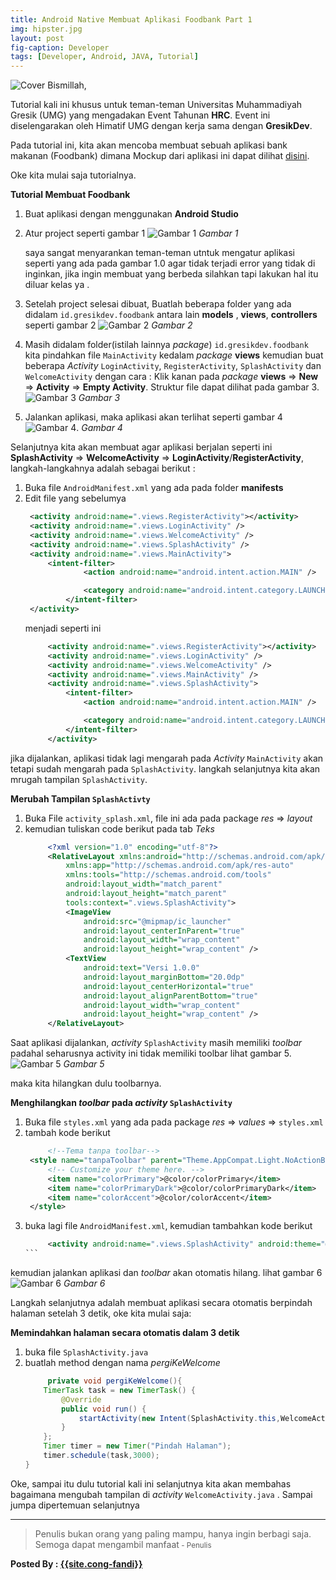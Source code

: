```yaml
---
title: Android Native Membuat Aplikasi Foodbank Part 1
img: hipster.jpg
layout: post
fig-caption: Developer
tags: [Developer, Android, JAVA, Tutorial]
---
```


![Cover](/../img/foodbank1/cover.png)
Bismillah, 

Tutorial kali ini khusus untuk teman-teman Universitas Muhammadiyah Gresik (UMG) yang mengadakan Event Tahunan **HRC**. Event ini diselengarakan oleh Himatif UMG dengan kerja sama dengan **GresikDev**.
<!--more-->
Pada tutorial ini, kita akan mencoba membuat sebuah aplikasi bank makanan (Foodbank) dimana Mockup dari aplikasi ini dapat dilihat [disini](https://www.behance.net/gallery/67347541/FoodBank-Restaurant-App-UI-Kit).

Oke kita mulai saja tutorialnya.

**Tutorial Membuat Foodbank**
1. Buat aplikasi dengan menggunakan **Android Studio**
2. Atur project seperti gambar 1
   ![Gambar 1](/../img/foodbank1/gambar1.png)
   *Gambar 1*

   saya sangat menyarankan teman-teman utntuk mengatur aplikasi seperti yang ada pada gambar 1.0 agar tidak terjadi error yang tidak di inginkan, jika ingin membuat yang berbeda silahkan tapi lakukan hal itu diluar kelas ya .
3. Setelah project selesai dibuat, Buatlah beberapa folder yang ada didalam `id.gresikdev.foodbank`  antara lain **models** , **views**, **controllers** seperti gambar 2
![Gambar 2](/../img/foodbank1/gambar2.png)
    *Gambar 2*

4. Masih didalam folder(istilah lainnya *package*) `id.gresikdev.foodbank` kita pindahkan file `MainActivity` kedalam *package* **views** kemudian buat beberapa *Activity* `LoginActivity`, `RegisterActivity`, `SplashActivity` dan `WelcomeActivity` dengan cara : Klik kanan pada *package* **views** => **New** => **Activity** => **Empty Activity**.
Struktur file dapat dilihat pada gambar 3.
![Gambar 3](/../img/foodbank1/gambar3.png)
*Gambar 3*

5. Jalankan aplikasi, maka aplikasi akan terlihat seperti gambar 4 
   ![Gambar 4](/../img/foodbank1/gambar4.png).
*Gambar 4*

Selanjutnya kita akan membuat agar aplikasi berjalan seperti ini
**SplashActivity** => **WelcomeActivity** => **LoginActivity**/**RegisterActivity**, langkah-langkahnya adalah sebagai berikut :
1. Buka file `AndroidManifest.xml` yang ada pada folder **manifests**
2. Edit file yang sebelumya 
   ```xml
    <activity android:name=".views.RegisterActivity"></activity>
    <activity android:name=".views.LoginActivity" />
    <activity android:name=".views.WelcomeActivity" />
    <activity android:name=".views.SplashActivity" />
    <activity android:name=".views.MainActivity">
        <intent-filter>
                <action android:name="android.intent.action.MAIN" />

                <category android:name="android.intent.category.LAUNCHER" />
            </intent-filter>
    </activity>
   ```
   menjadi seperti ini
   ```xml
        <activity android:name=".views.RegisterActivity"></activity>
        <activity android:name=".views.LoginActivity" />
        <activity android:name=".views.WelcomeActivity" />
        <activity android:name=".views.MainActivity" />
        <activity android:name=".views.SplashActivity">
            <intent-filter>
                <action android:name="android.intent.action.MAIN" />

                <category android:name="android.intent.category.LAUNCHER" />
            </intent-filter>
        </activity>
   ```
jika dijalankan, aplikasi tidak lagi mengarah pada *Activity* `MainActivity` akan tetapi sudah mengarah pada `SplashActivity`. langkah selanjutnya kita akan mrugah tampilan `SplashActivity`.

**Merubah Tampilan `SplashActivty`**
1. Buka File `activity_splash.xml`, file ini ada pada package *res* => *layout*
2. kemudian tuliskan code berikut pada tab *Teks*
   ```xml
        <?xml version="1.0" encoding="utf-8"?>
        <RelativeLayout xmlns:android="http://schemas.android.com/apk/res/android"
            xmlns:app="http://schemas.android.com/apk/res-auto"
            xmlns:tools="http://schemas.android.com/tools"
            android:layout_width="match_parent"
            android:layout_height="match_parent"
            tools:context=".views.SplashActivity">
            <ImageView
                android:src="@mipmap/ic_launcher"
                android:layout_centerInParent="true"
                android:layout_width="wrap_content"
                android:layout_height="wrap_content" />
            <TextView
                android:text="Versi 1.0.0"
                android:layout_marginBottom="20.0dp"
                android:layout_centerHorizontal="true"
                android:layout_alignParentBottom="true"
                android:layout_width="wrap_content"
                android:layout_height="wrap_content" />
        </RelativeLayout>
    ```
Saat aplikasi dijalankan, *activity* `SplashActivity` masih memiliki *toolbar* padahal seharusnya activity ini tidak memiliki toolbar lihat gambar 5.
![Gambar 5](/../img/foodbank1/gambar5.png)
*Gambar 5*

maka kita hilangkan dulu toolbarnya.

**Menghilangkan *toolbar* pada *activity* `SplashActivity`**
1. Buka file `styles.xml` yang ada pada package *res* => *values* => `styles.xml`
2. tambah kode berikut 
   ```xml
        <!--Tema tanpa toolbar-->
    <style name="tanpaToolbar" parent="Theme.AppCompat.Light.NoActionBar">
        <!-- Customize your theme here. -->
        <item name="colorPrimary">@color/colorPrimary</item>
        <item name="colorPrimaryDark">@color/colorPrimaryDark</item>
        <item name="colorAccent">@color/colorAccent</item>
    </style>
   ```
3. buka lagi file `AndroidManifest.xml`, kemudian tambahkan kode berikut
   ````xml
        <activity android:name=".views.SplashActivity" android:theme="@style/tanpaToolbar">
   ```
kemudian jalankan aplikasi dan *toolbar* akan otomatis hilang. lihat gambar 6
![Gambar 6](/../img/foodbank1/gambar6.png)
*Gambar 6*

Langkah selanjutnya adalah membuat aplikasi secara otomatis berpindah halaman setelah 3 detik, oke kita mulai saja:

**Memindahkan halaman secara otomatis dalam 3 detik**
1. buka file `SplashActivity.java` 
2. buatlah method dengan nama *pergiKeWelcome*
    ```java
         private void pergiKeWelcome(){
        TimerTask task = new TimerTask() {
            @Override
            public void run() {
                startActivity(new Intent(SplashActivity.this,WelcomeActivity.class));
            }
        };
        Timer timer = new Timer("Pindah Halaman");
        timer.schedule(task,3000);
    }
    ```

Oke, sampai itu dulu tutorial kali ini selanjutnya kita akan membahas bagaimana mengubah tampilan di *activity* `WelcomeActivity.java` . Sampai jumpa dipertemuan selanjutnya

----

>Penulis bukan orang yang paling mampu, hanya ingin berbagi saja. Semoga dapat mengambil manfaat<small> - Penulis</small>



<b>Posted By : <a href="{{site.cong-url}}">{{site.cong-fandi}}</a></b>